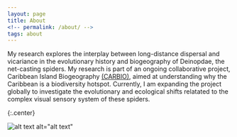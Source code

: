 ```yaml
---
layout: page
title: About
<!-- permalink: /about/ -->
tags: about
---
```


My research explores the interplay between long-distance dispersal and vicariance in the evolutionary history and biogeography of Deinopdae, the net-casting spiders. My research is part of an ongoing collaborative project, Caribbean Island Biogeography <a href="http://www.islandbiogeography.org">(CARBIO)</a>, aimed at understanding why the Caribbean is a biodiversity hotspot. Currently, I am expanding the project globally to investigate the evolutionary and ecological shifts relatated to the complex visual sensory system of these spiders. 

{:.center}

![alt text](https://cloud.githubusercontent.com/assets/21958390/22185958/949e0312-e0bc-11e6-88a2-14ce0bb73954.jpg) alt="alt text" 




